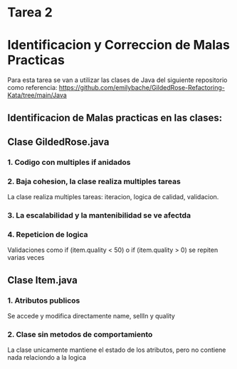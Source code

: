 # Tarea 2
# Identificacion y Correccion de Malas Practicas

Para esta tarea se van a utilizar las clases de Java del siguiente repositorio como referencia:
https://github.com/emilybache/GildedRose-Refactoring-Kata/tree/main/Java

## Identificacion de Malas practicas en las clases:
## Clase GildedRose.java
### 1. Codigo con multiples if anidados
### 2. Baja cohesion, la clase realiza multiples tareas
La clase realiza multiples tareas: iteracion, logica de calidad, validacion.
### 3. La escalabilidad y la mantenibilidad se ve afectda
### 4. Repeticion de logica
Validaciones como if (item.quality < 50) o if (item.quality > 0) se repiten varias veces
## Clase Item.java
### 1. Atributos publicos
Se accede y modifica directamente name, sellIn y quality
### 2. Clase sin metodos de comportamiento
La clase unicamente mantiene el estado de los atributos, pero
no contiene nada relaciondo a la logica